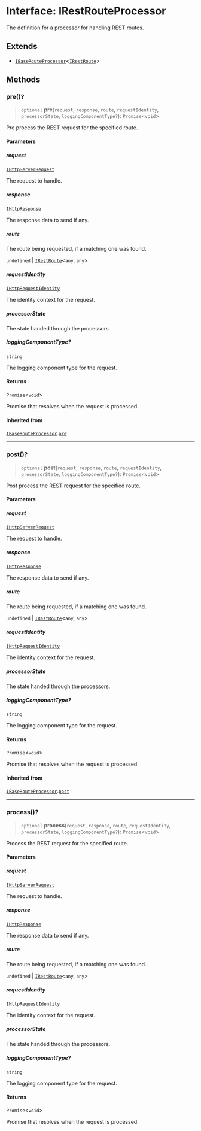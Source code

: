 # Interface: IRestRouteProcessor

The definition for a processor for handling REST routes.

## Extends

- [`IBaseRouteProcessor`](IBaseRouteProcessor.md)\<[`IRestRoute`](IRestRoute.md)\>

## Methods

### pre()?

> `optional` **pre**(`request`, `response`, `route`, `requestIdentity`, `processorState`, `loggingComponentType?`): `Promise`\<`void`\>

Pre process the REST request for the specified route.

#### Parameters

##### request

[`IHttpServerRequest`](IHttpServerRequest.md)

The request to handle.

##### response

[`IHttpResponse`](IHttpResponse.md)

The response data to send if any.

##### route

The route being requested, if a matching one was found.

`undefined` | [`IRestRoute`](IRestRoute.md)\<`any`, `any`\>

##### requestIdentity

[`IHttpRequestIdentity`](IHttpRequestIdentity.md)

The identity context for the request.

##### processorState

The state handed through the processors.

##### loggingComponentType?

`string`

The logging component type for the request.

#### Returns

`Promise`\<`void`\>

Promise that resolves when the request is processed.

#### Inherited from

[`IBaseRouteProcessor`](IBaseRouteProcessor.md).[`pre`](IBaseRouteProcessor.md#pre)

***

### post()?

> `optional` **post**(`request`, `response`, `route`, `requestIdentity`, `processorState`, `loggingComponentType?`): `Promise`\<`void`\>

Post process the REST request for the specified route.

#### Parameters

##### request

[`IHttpServerRequest`](IHttpServerRequest.md)

The request to handle.

##### response

[`IHttpResponse`](IHttpResponse.md)

The response data to send if any.

##### route

The route being requested, if a matching one was found.

`undefined` | [`IRestRoute`](IRestRoute.md)\<`any`, `any`\>

##### requestIdentity

[`IHttpRequestIdentity`](IHttpRequestIdentity.md)

The identity context for the request.

##### processorState

The state handed through the processors.

##### loggingComponentType?

`string`

The logging component type for the request.

#### Returns

`Promise`\<`void`\>

Promise that resolves when the request is processed.

#### Inherited from

[`IBaseRouteProcessor`](IBaseRouteProcessor.md).[`post`](IBaseRouteProcessor.md#post)

***

### process()?

> `optional` **process**(`request`, `response`, `route`, `requestIdentity`, `processorState`, `loggingComponentType?`): `Promise`\<`void`\>

Process the REST request for the specified route.

#### Parameters

##### request

[`IHttpServerRequest`](IHttpServerRequest.md)

The request to handle.

##### response

[`IHttpResponse`](IHttpResponse.md)

The response data to send if any.

##### route

The route being requested, if a matching one was found.

`undefined` | [`IRestRoute`](IRestRoute.md)\<`any`, `any`\>

##### requestIdentity

[`IHttpRequestIdentity`](IHttpRequestIdentity.md)

The identity context for the request.

##### processorState

The state handed through the processors.

##### loggingComponentType?

`string`

The logging component type for the request.

#### Returns

`Promise`\<`void`\>

Promise that resolves when the request is processed.
